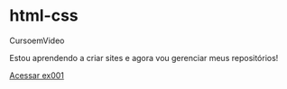 # html-css
 CursoemVideo

 Estou aprendendo a criar sites e agora vou gerenciar meus repositórios!

 <a href="https://paulovitorg.github.io/html-css/exercicios/EX001/index.html">Acessar ex001 </a>